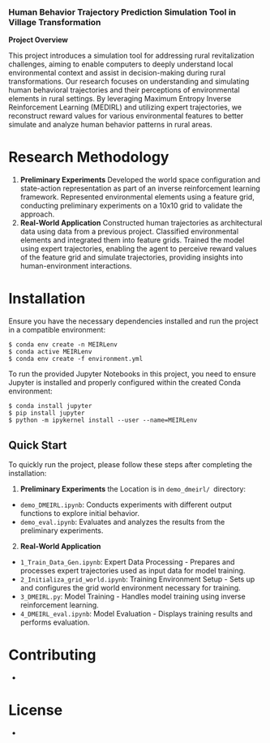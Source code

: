 ### Human Behavior Trajectory Prediction Simulation Tool in Village Transformation


**Project Overview**

This project introduces a simulation tool for addressing rural revitalization challenges, aiming to enable computers to deeply understand local environmental context and assist in decision-making during rural transformations. Our research focuses on understanding and simulating human behavioral trajectories and their perceptions of environmental elements in rural settings. By leveraging Maximum Entropy Inverse Reinforcement Learning (MEDIRL) and utilizing expert trajectories, we reconstruct reward values for various environmental features to better simulate and analyze human behavior patterns in rural areas.

# Research Methodology
1. **Preliminary Experiments**
Developed the world space configuration and state-action representation as part of an inverse reinforcement learning framework.
Represented environmental elements using a feature grid, conducting preliminary experiments on a 10x10 grid to validate the approach.
2. **Real-World Application**
Constructed human trajectories as architectural data using data from a previous project.
Classified environmental elements and integrated them into feature grids.
Trained the model using expert trajectories, enabling the agent to perceive reward values of the feature grid and simulate trajectories, providing insights into human-environment interactions.


# Installation
Ensure you have the necessary dependencies installed and run the project in a compatible environment:

```
$ conda env create -n MEIRLenv
$ conda active MEIRLenv
$ conda env create -f environment.yml
```
To run the provided Jupyter Notebooks in this project, you need to ensure Jupyter is installed and properly configured within the created Conda environment:

```
$ conda install jupyter
$ pip install jupyter
$ python -m ipykernel install --user --name=MEIRLenv
```


## Quick Start
To quickly run the project, please follow these steps after completing the installation:
1. **Preliminary Experiments**
the Location is in `demo_dmeirl/ `directory:
- `demo_DMEIRL.ipynb`: Conducts experiments with different output functions to explore initial behavior.
- `demo_eval.ipynb`: Evaluates and analyzes the results from the preliminary experiments.
2. **Real-World Application**
- `1_Train_Data_Gen.ipynb`: Expert Data Processing - Prepares and processes expert trajectories used as input data for model training.
- `2_Initializa_grid_world.ipynb`: Training Environment Setup - Sets up and configures the grid world environment necessary for training.
- `3_DMEIRL.py`: Model Training - Handles model training using inverse reinforcement learning.
- `4_DMEIRL_eval.ipynb`: Model Evaluation - Displays training results and performs evaluation.


# Contributing
-

# License
-